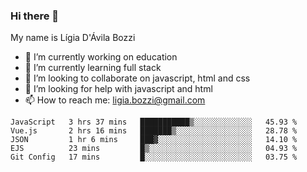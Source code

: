 ### Hi there 👋

My name is Lígia D'Ávila Bozzi

- 🔭 I’m currently working on education
- 🌱 I’m currently learning full stack
- 👯 I’m looking to collaborate on javascript, html and css
- 🤔 I’m looking for help with javascript and html
- 📫 How to reach me: ligia.bozzi@gmail.com

<!--START_SECTION:waka-->
```text
JavaScript   3 hrs 37 mins   ███████████▒░░░░░░░░░░░░░   45.93 % 
Vue.js       2 hrs 16 mins   ███████▒░░░░░░░░░░░░░░░░░   28.78 % 
JSON         1 hr 6 mins     ███▓░░░░░░░░░░░░░░░░░░░░░   14.10 % 
EJS          23 mins         █▒░░░░░░░░░░░░░░░░░░░░░░░   04.93 % 
Git Config   17 mins         █░░░░░░░░░░░░░░░░░░░░░░░░   03.75 % 
```
<!--END_SECTION:waka-->

<!--
**ligiadavilabozzi/ligiadavilabozzi** is a ✨ _special_ ✨ repository because its `README.md` (this file) appears on your GitHub profile.
-->



